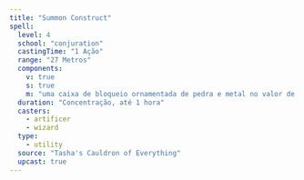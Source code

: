 ```yaml
---
title: "Summon Construct"
spell:
  level: 4
  school: "conjuration"
  castingTime: "1 Ação"
  range: "27 Metros"
  components:
    v: true
    s: true
    m: "uma caixa de bloqueio ornamentada de pedra e metal no valor de pelo menos 400 po"
  duration: "Concentração, até 1 hora"
  casters:
    - artificer
    - wizard
  type:
    - utility
  source: "Tasha's Cauldron of Everything"
  upcast: true
---
```

